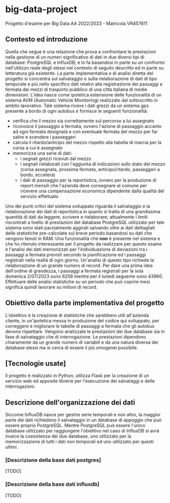 # big-data-project
Progetto d'esame per Big Data AA 2022/2023 - Matricola VR457811

## Contesto ed introduzione

Quella che segue è una relazione che prova a confrontare le prestazioni nella gestione di un numeri significativo di dati in due diversi tipi di database: PostgreSQL e InfluxDB; e lo fa basandosi in parte su un confronto nell'utilizzo reale degli stessi nel contesto di seguito descritto ed in parte su letteratura già esistente.
La parte implementativa e di analisi diretta del progetto si concentra sul salvataggio e sulla rielaborazione di dati di tipo temporale e più nello specifico dati relativi alla registrazione dei passaggi a fermata dei mezzi di trasporto pubblico di una città italiana di medie dimensioni. L'idea nasce come ipotetica estensione delle funzionalità di un sistema AVM (Automatic Vehicle Monitoring) realizzato dal sottoscritto in ambito lavorativo. Tale sistema riceve i dati grezzi da un sistema gps presente a bordo di ogni autobus e fornisce le seguenti funzionalità:
- verifica che il mezzo sia correttamente sul percorso a lui assegnato
- riconosce il passaggio a fermata, ovvero l'azione di passaggio accanto ad ogni fermata designata e con eventuale fermata del mezzo per far salire e scendere i passeggeri
- calcola il ritardo/anticipo del mezzo rispetto alla tabella di marcia per la corsa a cui è assegnato
- memorizza una serie di dati:
  - i segnali grezzi ricevuti dal mezzo
  - i segnali rielaborati con l'aggiunta di indicazioni sullo stato del mezzo (corsa assegnata, prossima fermata, anticipo/ritardo, passeggeri a bordo, eccetera)
  - i dati di passaggio per la reportistica, ovvero per la produzione di report mensili che l'azienda deve consegnare al comune per ricevere una compensazione economica dipendente dalla qualità del servizio effettuato

Uno dei punti critici del sistema sviluppato riguarda il salvataggio e la rielaborazione dei dati di reportistica in quanto si tratta di una grandissima quantità di dati da leggere, scrivere e rielaborare; attualmente i limiti riscontrati a livello di prestazioni del database PostgreSQL utilizzato per tale sistema sono stati parzialmente aggirati salvando oltre ai dati dettagliati delle statistiche pre-calcolate sul breve periodo basandosi su dati che vengono tenuti in RAM.
Una funzionalità che **non** è presente nel sistema e che ho ritenuto interessante per il progetto da realizzare per questo esame è l'analisi dei dati memorizzati per l'individuazione di deviazioni tra i passaggi a fermata previsti secondo la pianificazione ed i passaggi registrati nella realtà di ogni giorno. Un'analisi di questo tipo richiede la rielaborazione di un grande numero di record. Per dare una prima idea dell'ordine di grandezza, i passaggi a fermata registrati per la sola domenica 2/07/2023 sono 6258 mentre per il lunedì seguente sono 43960. Effettuare delle analisi statistiche su un periodo che può coprire mesi significa quindi lavorare su milioni di record.

## Obiettivo della parte implementativa del progetto

L'obiettivo è la creazione di statistiche che sarebbero utili all'azienda cliente, in un'ipotetica messa in produzione del codice qui sviluppato, per correggere e migliorare le tabelle di passaggi a fermata che gli autobus devono rispettare. Vengono analizzate le prestazioni dei due database sia in fase di salvataggio che di interrogazione. Le prestazioni dipendono chiaramente da un grande numero di variabili e da una natura diversa dei database stessi ma si cerca di essere il più omogenei possibile.

## [Tecnologie usate]

Il progetto è realizzato in Python, utilizza Flask per la creazione di un servizio web ed apposite librerie per l'esecuzione dei salvataggi e delle interrogazioni.

## Descrizione dell'organizzazione dei dati
Siccome InfluxDB nasce per gestire serie temporali e non altro, la maggior parte dei dati richiedono il salvataggio in un database di appoggio che può essere proprio PostgreSQL. Mentre PostgreSQL può essere l'unico database utilizzato per raggiungere l'obiettivo nel caso di InfluxDB si avrà invece la coesistenza dei due database, uno utilizzato per la memorizzazione di tutti i dati non temporali ed uno utilizzato per questi ultimi.

### [Descrizione della base dati postgres]
[TODO]
### [Descrizione della base dati influxdb]
[TODO]


